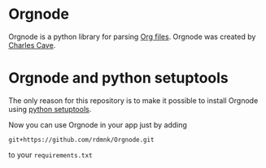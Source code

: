 # Orgnode
Orgnode is a python library for parsing [Org files](http://orgmode.org). Orgnode was
created by [Charles Cave](http://members.optusnet.com.au/~charles57/GTD/orgnode.html).

# Orgnode and python setuptools
The only reason for this repository is to make it possible to install
Orgnode using [python setuptools](https://setuptools.readthedocs.io/en/latest/index.html).

Now you can use Orgnode in your app just by adding 
```
git+https://github.com/rdmnk/Orgnode.git 
```
to your `requirements.txt`
